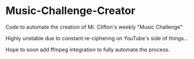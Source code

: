 # Music-Challenge-Creator
Code to automate the creation of Mr. Clifton's weekly "Music Challenge"

Highly unstable due to constant re-ciphering on YouTube's side of things...

Hope to soon add ffmpeg integration to fully automate the process.

